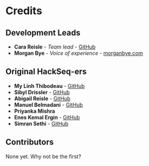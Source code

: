 # Credits

## Development Leads

* **Cara Reisle** - *Team lead* - [GitHub](https://github.com/creisle)
* **Morgan Bye** - *Voice of experience* - [morganbye.com](http://morganbye.com)

## Original HackSeq-ers

* **My Linh Thibodeau** - [GitHub](https://github.com/mylinhthibodeau)
* **Sibyl Drissler** - [GitHub](https://github.com/sibylgisela)
* **Abigail Reisle** - [GitHub](https://github.com/areisle)
* **Manuel Belmadani** - [GitHub](https://github.com/mbelmadani)
* **Priyanka Mishra**
* **Enes Kemal Ergin** - [GitHub](https://github.com/eneskemalergin)
* **Simran Sethi** - [GitHub](https://github.com/simrnsethi)

## Contributors

None yet. Why not be the first?
